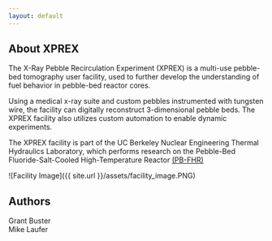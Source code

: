 ```yaml
---
layout: default
---
```


## About XPREX

The X-Ray Pebble Recirculation Experiment (XPREX) is a multi-use pebble-bed tomography user facility, used to further develop the understanding of fuel behavior in pebble-bed reactor cores.

Using a medical x-ray suite and custom pebbles instrumented with tungsten wire, the facility can digitally reconstruct 3-dimensional pebble beds. The XPREX facility also utilizes custom automation to enable dynamic experiments. 

The XPREX facility is part of the UC Berkeley Nuclear Engineering Thermal Hydraulics Laboratory, which performs research on the Pebble-Bed Fluoride-Salt-Cooled High-Temperature Reactor [(PB-FHR)](http://fhr.nuc.berkeley.edu/)

![Facility Image]({{ site.url }}/assets/facility_image.PNG)

## Authors
Grant Buster  <br />
Mike Laufer
